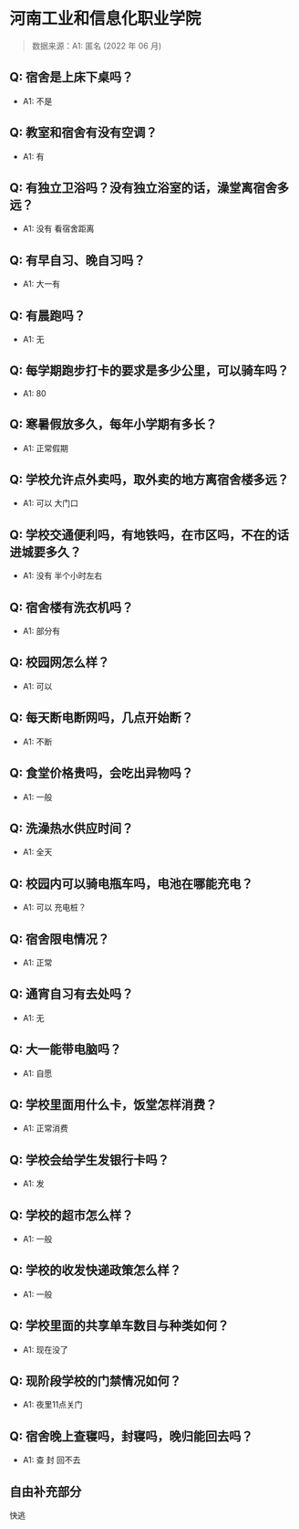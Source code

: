 # 河南工业和信息化职业学院

> 数据来源：A1: 匿名 (2022 年 06 月)

## Q: 宿舍是上床下桌吗？

- A1: 不是

## Q: 教室和宿舍有没有空调？

- A1: 有

## Q: 有独立卫浴吗？没有独立浴室的话，澡堂离宿舍多远？

- A1: 没有   看宿舍距离

## Q: 有早自习、晚自习吗？

- A1: 大一有

## Q: 有晨跑吗？

- A1: 无

## Q: 每学期跑步打卡的要求是多少公里，可以骑车吗？

- A1: 80

## Q: 寒暑假放多久，每年小学期有多长？

- A1: 正常假期

## Q: 学校允许点外卖吗，取外卖的地方离宿舍楼多远？

- A1: 可以    大门口

## Q: 学校交通便利吗，有地铁吗，在市区吗，不在的话进城要多久？

- A1: 没有    半个小时左右

## Q: 宿舍楼有洗衣机吗？

- A1: 部分有

## Q: 校园网怎么样？

- A1: 可以

## Q: 每天断电断网吗，几点开始断？

- A1: 不断

## Q: 食堂价格贵吗，会吃出异物吗？

- A1: 一般

## Q: 洗澡热水供应时间？

- A1: 全天

## Q: 校园内可以骑电瓶车吗，电池在哪能充电？

- A1: 可以  充电桩？

## Q: 宿舍限电情况？

- A1: 正常

## Q: 通宵自习有去处吗？

- A1: 无

## Q: 大一能带电脑吗？

- A1: 自愿

## Q: 学校里面用什么卡，饭堂怎样消费？

- A1: 正常消费

## Q: 学校会给学生发银行卡吗？

- A1: 发

## Q: 学校的超市怎么样？

- A1: 一般

## Q: 学校的收发快递政策怎么样？

- A1: 一般

## Q: 学校里面的共享单车数目与种类如何？

- A1: 现在没了

## Q: 现阶段学校的门禁情况如何？

- A1: 夜里11点关门

## Q: 宿舍晚上查寝吗，封寝吗，晚归能回去吗？

- A1: 查   封   回不去

## 自由补充部分

快逃